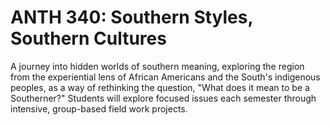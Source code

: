 # ANTH 340: Southern Styles, Southern Cultures

A journey into hidden worlds of southern meaning, exploring the region from the experiential lens of African Americans and the South's indigenous peoples, as a way of rethinking the question, "What does it mean to be a Southerner?" Students will explore focused issues each semester through intensive, group-based field work projects.